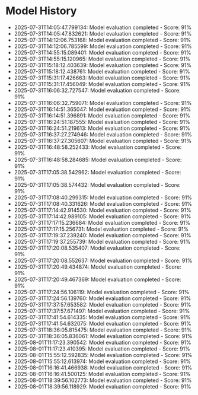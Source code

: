 # Model History

- 2025-07-31T14:05:47.799134: Model evaluation completed - Score: 91%
- 2025-07-31T14:05:47.832621: Model evaluation completed - Score: 91%
- 2025-07-31T14:12:06.753168: Model evaluation completed - Score: 91%
- 2025-07-31T14:12:06.785599: Model evaluation completed - Score: 91%
- 2025-07-31T14:55:15.089401: Model evaluation completed - Score: 91%
- 2025-07-31T14:55:15.120965: Model evaluation completed - Score: 91%
- 2025-07-31T15:18:12.403639: Model evaluation completed - Score: 91%
- 2025-07-31T15:18:12.438761: Model evaluation completed - Score: 91%
- 2025-07-31T15:31:17.426663: Model evaluation completed - Score: 91%
- 2025-07-31T15:31:17.456049: Model evaluation completed - Score: 91%
- 2025-07-31T16:06:32.727547: Model evaluation completed - Score: 91%
- 2025-07-31T16:06:32.759071: Model evaluation completed - Score: 91%
- 2025-07-31T16:14:51.365047: Model evaluation completed - Score: 91%
- 2025-07-31T16:14:51.396891: Model evaluation completed - Score: 91%
- 2025-07-31T16:24:51.187555: Model evaluation completed - Score: 91%
- 2025-07-31T16:24:51.219613: Model evaluation completed - Score: 91%
- 2025-07-31T16:37:27.274946: Model evaluation completed - Score: 91%
- 2025-07-31T16:37:27.305607: Model evaluation completed - Score: 91%
- 2025-07-31T16:48:58.252433: Model evaluation completed - Score: 91%
- 2025-07-31T16:48:58.284685: Model evaluation completed - Score: 91%
- 2025-07-31T17:05:38.542962: Model evaluation completed - Score: 91%
- 2025-07-31T17:05:38.574432: Model evaluation completed - Score: 91%
- 2025-07-31T17:08:40.299315: Model evaluation completed - Score: 91%
- 2025-07-31T17:08:40.331626: Model evaluation completed - Score: 91%
- 2025-07-31T17:14:42.914530: Model evaluation completed - Score: 91%
- 2025-07-31T17:14:42.989105: Model evaluation completed - Score: 91%
- 2025-07-31T17:17:15.236684: Model evaluation completed - Score: 91%
- 2025-07-31T17:17:15.256731: Model evaluation completed - Score: 91%
- 2025-07-31T17:19:37.239240: Model evaluation completed - Score: 91%
- 2025-07-31T17:19:37.255739: Model evaluation completed - Score: 91%
- 2025-07-31T17:20:08.535407: Model evaluation completed - Score: 91%
- 2025-07-31T17:20:08.552637: Model evaluation completed - Score: 91%
- 2025-07-31T17:20:49.434874: Model evaluation completed - Score: 91%
- 2025-07-31T17:20:49.467369: Model evaluation completed - Score: 91%
- 2025-07-31T17:24:56.106119: Model evaluation completed - Score: 91%
- 2025-07-31T17:24:56.139760: Model evaluation completed - Score: 91%
- 2025-07-31T17:37:57.653582: Model evaluation completed - Score: 91%
- 2025-07-31T17:37:57.671497: Model evaluation completed - Score: 91%
- 2025-07-31T17:41:54.614335: Model evaluation completed - Score: 91%
- 2025-07-31T17:41:54.632075: Model evaluation completed - Score: 91%
- 2025-07-31T18:36:05.815475: Model evaluation completed - Score: 91%
- 2025-07-31T18:36:05.836061: Model evaluation completed - Score: 91%
- 2025-08-01T11:17:23.390542: Model evaluation completed - Score: 91%
- 2025-08-01T11:17:23.410395: Model evaluation completed - Score: 91%
- 2025-08-01T15:55:12.592835: Model evaluation completed - Score: 91%
- 2025-08-01T15:55:12.613974: Model evaluation completed - Score: 91%
- 2025-08-01T16:16:41.466938: Model evaluation completed - Score: 91%
- 2025-08-01T16:16:41.500125: Model evaluation completed - Score: 91%
- 2025-08-01T18:39:56.102773: Model evaluation completed - Score: 91%
- 2025-08-01T18:39:56.118929: Model evaluation completed - Score: 91%
